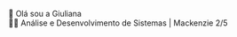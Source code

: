👋 Olá sou a Giuliana <br>
👩‍💻 Análise e Desenvolvimento de Sistemas | Mackenzie 2/5
<div style="display: inline_block"><br>
<img align="center" heigth="30" width="40" scr="![640px-HTML5_Badge svg](https://github.com/Giiuliana/Giiuliana/assets/149834914/757bc009-21d1-4e8a-9421-3cebeb81949b)
">
<img align="center" heigth="30" width="40" scr="">
<img align="center" heigth="30" width="40" scr="https://cdn.jsdelivr.net/gh/devicons/devicon/icons/javascript/javascript-original.svg">
<img align="center" heigth="30" width="40" scr="https://cdn.jsdelivr.net/gh/devicons/devicon/icons/nodejs/nodejs-original-wordmark.svg">
<img align="center" heigth="30" width="40" scr="https://cdn.jsdelivr.net/gh/devicons/devicon/icons/nodejs/nodejs-original.svg">
<img align="center" heigth="30" width="40" scr="https://cdn.jsdelivr.net/gh/devicons/devicon/icons/canva/canva-original.svg">
</div>




